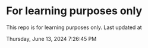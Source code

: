 # For learning purposes only
This repo is for learning purposes only.
Last updated at

Thursday, June 13, 2024 7:26:45 PM

